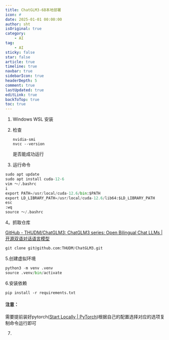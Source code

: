```yaml
---
title: ChatGLM3-6B本地部署
icon: #
date: 2025-01-01 00:00:00
author: sht
isOriginal: true
category: 
    - AI
tag:
    - AI
sticky: false
star: false
article: true
timeline: true
navbar: true
sidebarIcon: true
headerDepth: 5
comment: true
lastUpdated: true
editLink: true
backToTop: true
toc: true
---
```


1. Windows WSL 安装

2. 检查

   ```
   nvidia-smi
   nvcc --version
   ```

   是否能成功运行

3. 运行命令

```python
sudo apt update
sudo apt install cuda-12-6
vim ～/.bashrc
i
export PATH=/usr/local/cuda-12.6/bin:$PATH
export LD_LIBRARY_PATH=/usr/local/cuda-12.6/lib64:$LD_LIBRARY_PATH
esc
:wq
source ～/.bashrc
```

4。抓取仓库

[GitHub - THUDM/ChatGLM3: ChatGLM3 series: Open Bilingual Chat LLMs | 开源双语对话语言模型](https://github.com/THUDM/ChatGLM3)

```python
git clone git@github.com:THUDM/ChatGLM3.git
```

5.创建虚拟环境

```python
python3 -m venv .venv
source .venv/bin/activate
```

6.安装依赖

```
pip install -r requirements.txt
```

#### 注意：

需要提前装好pytorch([Start Locally | PyTorch](https://pytorch.org/get-started/locally/))根据自己的配置选择对应的选项复制命令运行即可

7. 